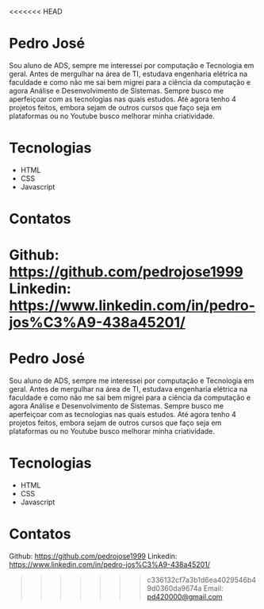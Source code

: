 <<<<<<< HEAD
# Pedro José 

Sou aluno de ADS, sempre me interessei por computação e Tecnologia em geral. Antes de mergulhar na área de TI, estudava engenharia elétrica na 
faculdade e como não me sai bem migrei para a ciência da computação e agora Análise e Desenvolvimento de Sistemas. Sempre busco me aperfeiçoar 
com as tecnologias nas quais estudos. Até agora tenho 4 projetos feitos, embora sejam de outros cursos que faço seja em plataformas ou no Youtube 
busco melhorar minha criatividade. 

# Tecnologias 
- HTML
- CSS
- Javascript

# Contatos
Github: https://github.com/pedrojose1999
Linkedin: https://www.linkedin.com/in/pedro-jos%C3%A9-438a45201/
=======
# Pedro José 

Sou aluno de ADS, sempre me interessei por computação e Tecnologia em geral. Antes de mergulhar na área de TI, estudava engenharia elétrica na 
faculdade e como não me sai bem migrei para a ciência da computação e agora Análise e Desenvolvimento de Sistemas. Sempre busco me aperfeiçoar 
com as tecnologias nas quais estudos. Até agora tenho 4 projetos feitos, embora sejam de outros cursos que faço seja em plataformas ou no Youtube 
busco melhorar minha criatividade. 

# Tecnologias 
- HTML
- CSS
- Javascript

# Contatos
Github: https://github.com/pedrojose1999
Linkedin: https://www.linkedin.com/in/pedro-jos%C3%A9-438a45201/
>>>>>>> c336132cf7a3b1d6ea4029546b49d0360da9674a
Email: pd420000@gmail.com